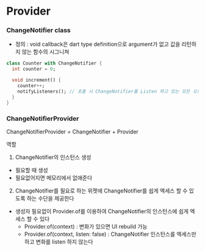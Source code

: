 # Provider

### ChangeNotifier class
- 정의 : void callback은 dart type definition으로 argument가 없고 값을 리턴하지 않는 함수의 시그니쳐

```dart
class Counter with ChangeNotifier {
  int counter = 0;

  void increment() {
    counter++;
    notifyListeners(); // 호출 시 ChangeNotifier를 Listen 하고 있는 모든 오브젝트의 변동사항을 알려줌
  }
}
```

### ChangeNotifierProvider

ChangeNotifierProvider = ChangeNotifier + Provider

역할
1. ChangeNotifier의 인스턴스 생성
  - 필요할 때 생성
  - 필요없어지면 메모리에서 없애준다
2. ChangeNotifier를 필요로 하는 위젯에 ChangeNotifier를 쉽게 엑세스 할 수 있도록 하는 수단을 제공한다
  - 생성자 필요없이 Provider.of를 이용하여 ChangeNotifier의 인스턴스에 쉽게 엑세스 할 수 있다
    - Provider.of<T>(context) : 변화가 있으면 UI rebuild 가능
    - Provider.of<T>(context, listen: false) : ChangeNotifier 인스턴스를 엑세스만 하고 변화를 listen 하지 않는다
